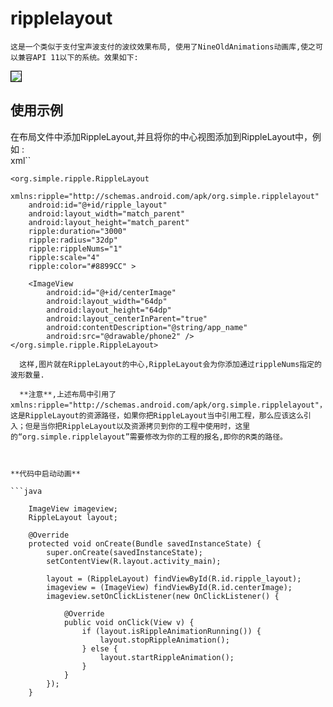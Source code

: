 # ripplelayout
	这是一个类似于支付宝声波支付的波纹效果布局, 使用了NineOldAnimations动画库,使之可以兼容API 11以下的系统。效果如下:    
<img src="http://img.blog.csdn.net/20150109104238583?watermark/2/text/aHR0cDovL2Jsb2cuY3Nkbi5uZXQvYmJveWZlaXl1/font/5a6L5L2T/fontsize/400/fill/I0JBQkFCMA==/dissolve/70/gravity/Center" style="border:1px solid black"> 

## 使用示例    
   在布局文件中添加RippleLayout,并且将你的中心视图添加到RippleLayout中，例如 :     
xml``

    <org.simple.ripple.RippleLayout
        xmlns:ripple="http://schemas.android.com/apk/org.simple.ripplelayout"
        android:id="@+id/ripple_layout"
        android:layout_width="match_parent"
        android:layout_height="match_parent"
        ripple:duration="3000"
        ripple:radius="32dp"
        ripple:rippleNums="1"
        ripple:scale="4"
        ripple:color="#8899CC" >

        <ImageView
            android:id="@+id/centerImage"
            android:layout_width="64dp"
            android:layout_height="64dp"
            android:layout_centerInParent="true"
            android:contentDescription="@string/app_name"
            android:src="@drawable/phone2" />
    </org.simple.ripple.RippleLayout>
```         
  这样,图片就在RippleLayout的中心,RippleLayout会为你添加通过rippleNums指定的波形数量.   
  
  **注意**,上述布局中引用了xmlns:ripple="http://schemas.android.com/apk/org.simple.ripplelayout"，这是RippleLayout的资源路径，如果你把RippleLayout当中引用工程，那么应该这么引入；但是当你把RippleLayout以及资源拷贝到你的工程中使用时，这里的“org.simple.ripplelayout”需要修改为你的工程的报名,即你的R类的路径。       
  
    
   
**代码中启动动画**      
   
```java

    ImageView imageview;
    RippleLayout layout;

    @Override
    protected void onCreate(Bundle savedInstanceState) {
        super.onCreate(savedInstanceState);
        setContentView(R.layout.activity_main);

        layout = (RippleLayout) findViewById(R.id.ripple_layout);
        imageview = (ImageView) findViewById(R.id.centerImage);
        imageview.setOnClickListener(new OnClickListener() {

            @Override
            public void onClick(View v) {
                if (layout.isRippleAnimationRunning()) {
                    layout.stopRippleAnimation();
                } else {
                    layout.startRippleAnimation();
                }
            }
        });
    }
```       
      


	